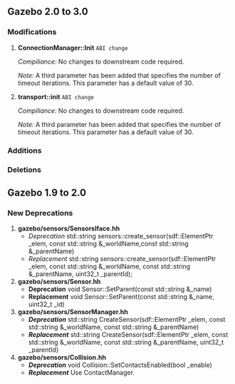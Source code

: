## Gazebo 2.0 to 3.0

### Modifications

1. **ConnectionManager::Init** `ABI change`

    *Compiliance:* No changes to downstream code required.

    *Note:* A third parameter has been added that specifies the number of timeout iterations. This parameter has a default value of 30.

1. **transport::init** `ABI change`

    *Compiliance:* No changes to downstream code required.

    *Note:* A third parameter has been added that specifies the number of timeout iterations. This parameter has a default value of 30.

### Additions

### Deletions

## Gazebo 1.9 to 2.0

### New Deprecations

1. **gazebo/sensors/SensorsIface.hh**
    + *Deprecation* std::string sensors::create_sensor(sdf::ElementPtr _elem, const std::string &_worldName,const std::string &_parentName)
    + *Replacement* std::string sensors::create_sensor(sdf::ElementPtr _elem, const std::string &_worldName, const std::string &_parentName, uint32_t _parentId);
1. **gazebo/sensors/Sensor.hh**
    + **Deprecation** void Sensor::SetParent(const std::string &_name)
    + **Replacement** void Sensor::SetParent(const std::string &_name, uint32_t _id)
1. **gazebo/sensors/SensorManager.hh**
    + ***Deprecation*** std::string CreateSensor(sdf::ElementPtr _elem, const std::string &_worldName,  const std::string &_parentName)
    + ***Replacement*** std::string CreateSensor(sdf::ElementPtr _elem, const std::string &_worldName, const std::string &_parentName, uint32_t _parentId)
1. **gazebo/sensors/Collision.hh**
    + ***Deprecation*** void Collision::SetContactsEnabled(bool _enable)
    + ***Replacement*** Use ContactManager.
